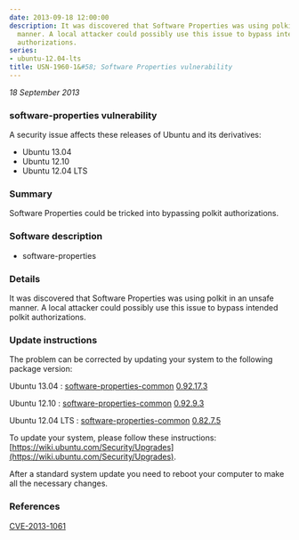 ```yaml
---
date: 2013-09-18 12:00:00
description: It was discovered that Software Properties was using polkit in an unsafe
  manner. A local attacker could possibly use this issue to bypass intended polkit
  authorizations.
series:
- ubuntu-12.04-lts
title: USN-1960-1&#58; Software Properties vulnerability
---
```


*18 September 2013*

### software-properties vulnerability

A security issue affects these releases of Ubuntu and its derivatives:

* Ubuntu 13.04
* Ubuntu 12.10
* Ubuntu 12.04 LTS

### Summary

Software Properties could be tricked into bypassing polkit authorizations. 

### Software description

* software-properties 

### Details

It was discovered that Software Properties was using polkit in an unsafe manner. A local attacker could possibly use this issue to bypass intended polkit authorizations. 

### Update instructions

The problem can be corrected by updating your system to the following package version:

Ubuntu 13.04
 : [software-properties-common](https://launchpad.net/ubuntu/+source/software-properties) <span> [0.92.17.3](https://launchpad.net/ubuntu/+source/software-properties/0.92.17.3) </span> 

Ubuntu 12.10
 : [software-properties-common](https://launchpad.net/ubuntu/+source/software-properties) <span> [0.92.9.3](https://launchpad.net/ubuntu/+source/software-properties/0.92.9.3) </span> 

Ubuntu 12.04 LTS
 : [software-properties-common](https://launchpad.net/ubuntu/+source/software-properties) <span> [0.82.7.5](https://launchpad.net/ubuntu/+source/software-properties/0.82.7.5) </span> 

To update your system, please follow these instructions: [https://wiki.ubuntu.com/Security/Upgrades](https://wiki.ubuntu.com/Security/Upgrades).

After a standard system update you need to reboot your computer to make all the necessary changes. 

### References

 
 [CVE-2013-1061](http://people.ubuntu.com/~ubuntu-security/cve/CVE-2013-1061)